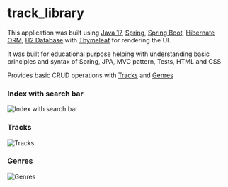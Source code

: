 # track_library

This application was built using
[Java 17](https://jdk.java.net/17/),
[Spring](https://spring.io/),
[Spring Boot](https://spring.io/projects/spring-boot),
[Hibernate ORM](https://hibernate.org/),
[H2 Database](https://www.h2database.com/html/main.html)
with [Thymeleaf](https://www.thymeleaf.org/)
for rendering the UI.

It was built for educational purpose helping with understanding basic principles and syntax of Spring, JPA, MVC pattern,
Tests, HTML and CSS

Provides basic CRUD operations with
[Tracks](https://github.com/dm4nk/track_library/blob/master/src/main/java/com/example/track_library/domain/Track.java)
and
[Genres](https://github.com/dm4nk/track_library/blob/master/src/main/java/com/example/track_library/domain/Genre.java)

### Index with search bar

![Index with search bar](https://user-images.githubusercontent.com/80630476/149616838-cfda1562-125b-4359-90bb-93a8d7214209.png)

### Tracks

![Tracks](https://user-images.githubusercontent.com/80630476/149616852-3006fb69-da71-4332-b806-08ae38c167ea.png)

### Genres

![Genres](https://user-images.githubusercontent.com/80630476/149616991-9fe78d92-708d-416d-94a5-d4a017c9c7ca.png)
